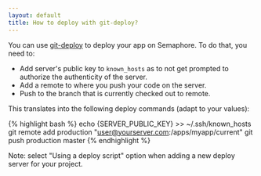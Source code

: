 ```yaml
---
layout: default
title: How to deploy with git-deploy?
---
```


You can use [git-deploy](https://github.com/mislav/git-deploy) to deploy your app on Semaphore. To do that, you need to:

- Add server's public key to `known_hosts` as to not get prompted to authorize the authenticity of the server.
- Add a remote to where you push your code on the server.
- Push to the branch that is currently checked out to remote.

This translates into the following deploy commands (adapt to your values):

{% highlight bash %}
echo {SERVER_PUBLIC_KEY} >> ~/.ssh/known_hosts
git remote add production "user@yourserver.com:/apps/myapp/current"
git push production master
{% endhighlight %}

Note: select "Using a deploy script" option when adding a new deploy server for your project.
